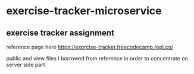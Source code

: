 # exercise-tracker-microservice
## exercise tracker assignment
reference page here https://exercise-tracker.freecodecamp.repl.co/

public and view files I borrowed from reference in order to concentrate on server side part
